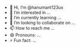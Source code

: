 - 👋 Hi, I’m @hanumant123ux
- 👀 I’m interested in ...
- 🌱 I’m currently learning ...
- 💞️ I’m looking to collaborate on ...
- 📫 How to reach me ...
- 😄 Pronouns: ...
- ⚡ Fun fact: ...

<!---
hanumant123ux/hanumant123ux is a ✨ special ✨ repository because its `README.md` (this file) appears on your GitHub profile.
You can click the Preview link to take a look at your changes.
--->
